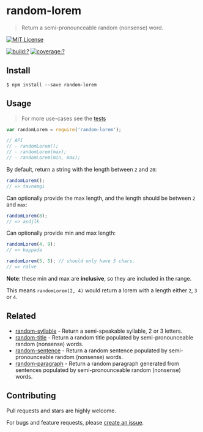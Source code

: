 # random-lorem

> Return a semi-pronounceable random (nonsense) word.

[![MIT License](https://img.shields.io/badge/license-MIT_License-green.svg?style=flat-square)](https://github.com/mock-end/random-lorem/blob/master/LICENSE)

[![build:?](https://img.shields.io/travis/mock-end/random-lorem/master.svg?style=flat-square)](https://travis-ci.org/mock-end/random-lorem)
[![coverage:?](https://img.shields.io/coveralls/mock-end/random-lorem/master.svg?style=flat-square)](https://coveralls.io/github/mock-end/random-lorem)


## Install

```
$ npm install --save random-lorem
```

## Usage

> For more use-cases see the [tests](https://github.com/mock-end/random-lorem/blob/master/test/spec/index.js)


```js
var randomLorem = require('random-lorem');

// API
// - randomLorem();
// - randomLorem(max);
// - randomLorem(min, max);
```

By default, return a string with the length between `2` and `20`:

```js
randomLorem();
// => tavnamgi
```

Can optionally provide the max length, and the length should be between `2` and `max`:

```js
randomLorem(8);
// => asdjlk
```

Can optionally provide min and max length:

```js
randomLorem(4, 9);
// => bappada

randomLorem(5, 5); // should only have 5 chars.
// => ralve
```

**Note**: these min and max are **inclusive**, so they are included in the range. 

This means `randomLorem(2, 4)` would return a lorem with a length either `2`, `3` or `4`.


## Related

- [random-syllable](https://github.com/mock-end/random-syllable) - Return a semi-speakable syllable, 2 or 3 letters.
- [random-title](https://github.com/mock-end/random-title) - Return a random title populated by semi-pronounceable random (nonsense) words.
- [random-sentence](https://github.com/mock-end/random-sentence) - Return a random sentence populated by semi-pronounceable random (nonsense) words.
- [random-paragraph](https://github.com/mock-end/random-paragraph) - Return a random paragraph generated from sentences populated by semi-pronounceable random (nonsense) words.

## Contributing

Pull requests and stars are highly welcome.

For bugs and feature requests, please [create an issue](https://github.com/mock-end/random-lorem/issues/new).
